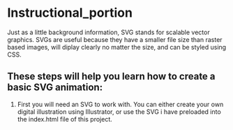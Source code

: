 # Instructional_portion

Just as a little background information, SVG stands for scalable vector graphics. SVGs are useful because they have a smaller file size than raster based images, will diplay clearly no matter the size, and can be styled using CSS.

## These steps will help you learn how to create a basic SVG animation:

1. First you will need an SVG to work with. You can either create your own digital illustration using Illustrator, or use the SVG i have preloaded into the index.html file of this project.
